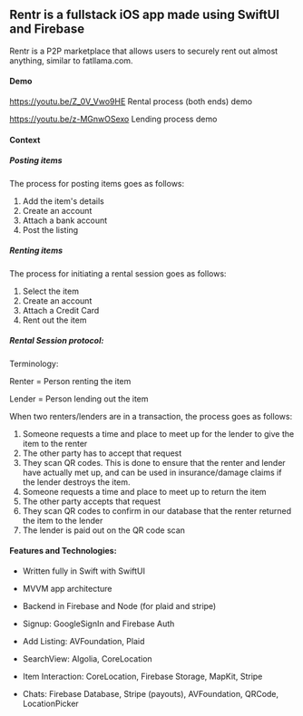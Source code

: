 
## Rentr is a fullstack iOS app made using **SwiftUI** and **Firebase**
Rentr is a P2P marketplace that allows users to securely rent out almost anything, similar to fatllama.com.

#### Demo

https://youtu.be/Z_0V_Vwo9HE Rental process (both ends) demo

https://youtu.be/z-MGnwOSexo Lending process demo

#### Context

##### Posting items

The process for posting items goes as follows:

1. Add the item's details
2. Create an account
3. Attach a bank account
4. Post the listing

##### Renting items

The process for initiating a rental session goes as follows:

1. Select the item
2. Create an account
3. Attach a Credit Card
4. Rent out the item

##### Rental Session protocol:

Terminology: 

Renter = Person renting the item

Lender = Person lending out the item

When two renters/lenders are in a transaction, the process goes as follows:

1. Someone requests a time and place to meet up for the lender to give the item to the renter
2. The other party has to accept that request
3. They scan QR codes. This is done to ensure that the renter and lender have actually met up, and can be used in insurance/damage claims if the lender destroys the item.
4. Someone requests a time and place to meet up to return the item 
5. The other party accepts that request
6. They scan QR codes to confirm in our database that the renter returned the item to the lender
7. The lender is paid out on the QR code scan

#### Features and Technologies:
- Written fully in Swift with SwiftUI
- MVVM app architecture
- Backend in Firebase and Node (for plaid and stripe)

- Signup: GoogleSignIn and Firebase Auth
- Add Listing: AVFoundation, Plaid 
- SearchView: Algolia, CoreLocation
- Item Interaction: CoreLocation, Firebase Storage, MapKit, Stripe
- Chats: Firebase Database, Stripe (payouts), AVFoundation, QRCode, LocationPicker


